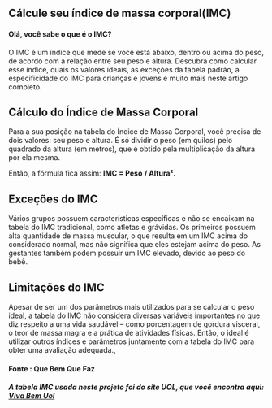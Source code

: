 ## Cálcule seu índice de massa corporal(IMC)

#### Olá, você sabe o que é o IMC?

O IMC é um índice que mede se você está abaixo, dentro ou acima do peso, de acordo com a relação entre seu peso e altura. Descubra como calcular esse índice, quais os valores ideais, as exceções da tabela padrão, a especificidade do IMC para crianças e jovens e muito mais neste artigo completo.

## Cálculo do Índice de Massa Corporal

Para a sua posição na tabela do Índice de Massa Corporal, você precisa de dois valores: seu peso e altura. É só dividir o peso (em quilos) pelo quadrado da altura (em metros), que é obtido pela multiplicação da altura por ela mesma.

Então, a fórmula fica assim: **IMC = Peso** **/ Altura².**

## Exceções do IMC

Vários grupos possuem características específicas e não se encaixam na tabela do IMC tradicional, como atletas e grávidas. Os primeiros possuem alta quantidade de massa muscular, o que resulta em um IMC acima do considerado normal, mas não significa que eles estejam acima do peso. As gestantes também podem possuir um IMC elevado, devido ao peso do bebê.

## Limitações do IMC

Apesar de ser um dos parâmetros mais utilizados para se calcular o peso ideal, a tabela do IMC não considera diversas variáveis importantes no que diz respeito a uma vida saudável – como porcentagem de gordura visceral, o teor de massa magra e a prática de atividades físicas. Então, o ideal é utilizar outros índices e parâmetros juntamente com a tabela do IMC para obter uma avaliação adequada.,

#### Fonte : <a hrer='https://qbemqfaz.com.br/vida-equilibrada/tabela-imc?gclid=EAIaIQobChMIsPi3rNbY-QIV2uFcCh1SfAiiEAAYASAAEgJj6fD_BwE'>Que Bem Que Faz

##### A tabela IMC usada neste projeto foi do site UOL, que você encontra aqui: <a href='https://www.uol.com.br/vivabem/faq/imc-como-calcular-tabela-dicas-como-melhorar-e-mais.htm'>Viva Bem Uol
